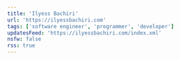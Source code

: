 ```yaml
---
title: 'Ilyess Bachiri'
url: 'https://ilyessbachiri.com'
tags: ['software engineer', 'programmer', 'developer']
updatesFeed: 'https://ilyessbachiri.com/index.xml'
nsfw: false
rss: true
---
```

